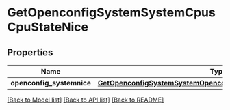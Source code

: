 # GetOpenconfigSystemSystemCpusCpuStateNice

## Properties
Name | Type | Description | Notes
------------ | ------------- | ------------- | -------------
**openconfig_systemnice** | [**GetOpenconfigSystemSystemOpenconfigsystemsystemCpusStateTotal**](GetOpenconfigSystemSystemOpenconfigsystemsystemCpusStateTotal.md) |  | [optional] 

[[Back to Model list]](../README.md#documentation-for-models) [[Back to API list]](../README.md#documentation-for-api-endpoints) [[Back to README]](../README.md)


